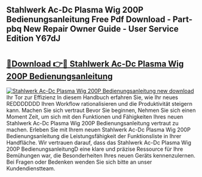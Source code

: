 ## Stahlwerk Ac-Dc Plasma Wig 200P Bedienungsanleitung Free Pdf Download - Part-pbq New Repair Owner Guide - User Service Edition Y67dJ

# <h2><a href="http://df21sn.blite.top/?on=Stahlwerk+Ac-Dc+Plasma+Wig+200P+Bedienungsanleitung">🔗Download 👉🔴 Stahlwerk Ac-Dc Plasma Wig 200P Bedienungsanleitung</a></h2>

[![Stahlwerk Ac-Dc Plasma Wig 200P Bedienungsanleitung new download](https://i.imgur.com/lujVjoI.png)](http://df21sn.blite.top/?on=Stahlwerk+Ac-Dc+Plasma+Wig+200P+Bedienungsanleitung)
Ihr Tor zur Effizienz In diesem Handbuch erfahren Sie, wie Ihr neues REDDDDDDD Ihren Workflow rationalisieren und die Produktivität steigern kann. Machen Sie sich vertraut Bevor Sie beginnen, Nehmen Sie sich einen Moment Zeit, um sich mit den Funktionen und Fähigkeiten Ihres neuen Stahlwerk Ac-Dc Plasma Wig 200P Bedienungsanleitung vertraut zu machen. Erleben Sie mit Ihrem neuen Stahlwerk Ac-Dc Plasma Wig 200P Bedienungsanleitung die Leistungsfähigkeit der Funktionsliste in Ihrer Handfläche. Wir vertrauen darauf, dass das Stahlwerk Ac-Dc Plasma Wig 200P BedienungsanleitungD eine klare und präzise Ressource für Ihre Bemühungen war, die Besonderheiten Ihres neuen Geräts kennenzulernen. Bei Fragen oder Bedenken wenden Sie sich bitte an unser Kundendienstteam.
